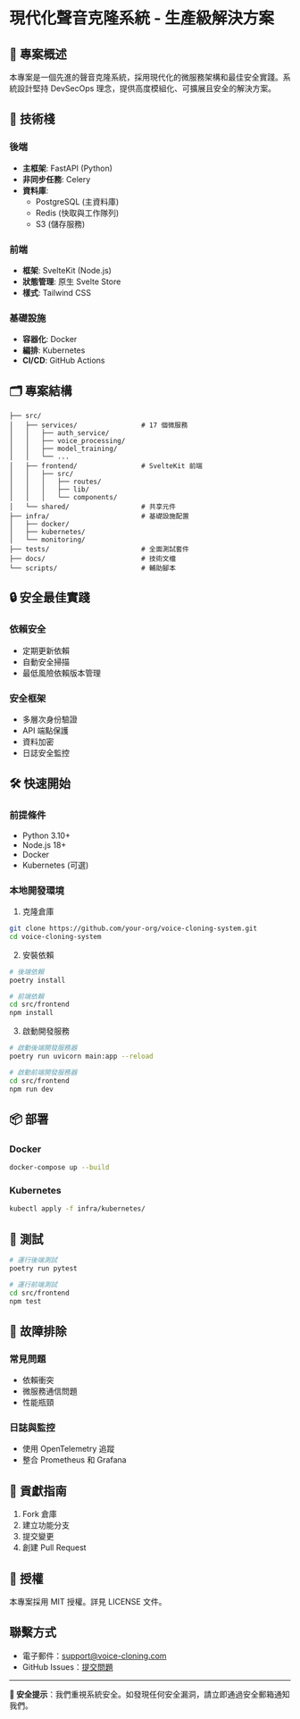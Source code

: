 # 現代化聲音克隆系統 - 生產級解決方案

## 🚀 專案概述

本專案是一個先進的聲音克隆系統，採用現代化的微服務架構和最佳安全實踐。系統設計堅持 DevSecOps 理念，提供高度模組化、可擴展且安全的解決方案。

## 🔧 技術棧

### 後端
- **主框架**: FastAPI (Python)
- **非同步任務**: Celery
- **資料庫**: 
  - PostgreSQL (主資料庫)
  - Redis (快取與工作隊列)
  - S3 (儲存服務)

### 前端
- **框架**: SvelteKit (Node.js)
- **狀態管理**: 原生 Svelte Store
- **樣式**: Tailwind CSS

### 基礎設施
- **容器化**: Docker
- **編排**: Kubernetes
- **CI/CD**: GitHub Actions

## 🗂️ 專案結構

```
├── src/
│   ├── services/                # 17 個微服務
│   │   ├── auth_service/
│   │   ├── voice_processing/
│   │   ├── model_training/
│   │   └── ... 
│   ├── frontend/                # SvelteKit 前端
│   │   ├── src/
│   │   │   ├── routes/
│   │   │   ├── lib/
│   │   │   └── components/
│   └── shared/                  # 共享元件
├── infra/                       # 基礎設施配置
│   ├── docker/
│   ├── kubernetes/
│   └── monitoring/
├── tests/                       # 全面測試套件
├── docs/                        # 技術文檔
└── scripts/                     # 輔助腳本
```

## 🔒 安全最佳實踐

### 依賴安全
- 定期更新依賴
- 自動安全掃描
- 最低風險依賴版本管理

### 安全框架
- 多層次身份驗證
- API 端點保護
- 資料加密
- 日誌安全監控

## 🛠️ 快速開始

### 前提條件
- Python 3.10+
- Node.js 18+
- Docker
- Kubernetes (可選)

### 本地開發環境

1. 克隆倉庫
```bash
git clone https://github.com/your-org/voice-cloning-system.git
cd voice-cloning-system
```

2. 安裝依賴
```bash
# 後端依賴
poetry install

# 前端依賴
cd src/frontend
npm install
```

3. 啟動開發服務
```bash
# 啟動後端開發服務器
poetry run uvicorn main:app --reload

# 啟動前端開發服務器
cd src/frontend
npm run dev
```

## 📦 部署

### Docker
```bash
docker-compose up --build
```

### Kubernetes
```bash
kubectl apply -f infra/kubernetes/
```

## 🧪 測試

```bash
# 運行後端測試
poetry run pytest

# 運行前端測試
cd src/frontend
npm test
```

## 🚨 故障排除

### 常見問題
- 依賴衝突
- 微服務通信問題
- 性能瓶頸

### 日誌與監控
- 使用 OpenTelemetry 追蹤
- 整合 Prometheus 和 Grafana

## 📝 貢獻指南

1. Fork 倉庫
2. 建立功能分支
3. 提交變更
4. 創建 Pull Request

## 📄 授權

本專案採用 MIT 授權。詳見 LICENSE 文件。

## 聯繫方式

- 電子郵件：support@voice-cloning.com
- GitHub Issues：[提交問題](https://github.com/your-org/voice-cloning-system/issues)

---

**🔐 安全提示**：我們重視系統安全。如發現任何安全漏洞，請立即通過安全郵箱通知我們。
